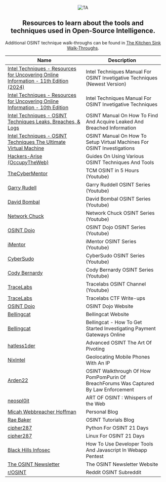 <div align="center">
  
![TA](https://github.com/user-attachments/assets/4e8ec32f-7f06-4ca2-8173-a471508cc482)

## Resources to learn about the tools and techniques used in Open-Source Intelligence.

Additional OSINT technique walk-throughs can be found in [The Kitchen Sink Walk-Throughs](https://github.com/OSINTI4L/The-Kitchen-Sink/wiki).

|Name|Description|
|----|-----------|
|[Intel Techniques - Resources for Uncovering Online Information - 11th Edition (2024)](https://inteltechniques.com/book1.html)|Intel Techniques Manual For OSINT Invetigative Techniques (Newest Version)
|[Intel Techniques - Resources for Uncovering Online Information - 10th Edition](https://inteltechniques.com/book1.html)|Intel Techniques Manual For OSINT Invetigative Techniques
|[Intel Techniques - OSINT Techniques Leaks, Breaches, & Logs](https://inteltechniques.com/book1a.html)|OSINT Manual On How To Find And Acquire Leaked And Breached Information
|[Intel Techniques - OSINT Techniques The Ultimate Virtual Machine](https://inteltechniques.com/book1b.html)|OSINT Manual On How To Setup Virtual Machines For OSINT Investigations
|[Hackers-Arise (OccupyTheWeb)](https://hackers-arise.net/osint/)|Guides On Using Various OSINT Techniques And Tools
|[TheCyberMentor](https://www.youtube.com/watch?v=qwA6MmbeGNo)|TCM OSINT in 5 Hours (Youtube)
|[Garry Rudell](https://www.youtube.com/watch?v=YkUnuouRhuE&list=PLGVRVoFJSLuV24yTzwB1iRLk0D_rULPt_)|Garry Ruddell OSINT Series (Youtube)
|[David Bombal](https://www.youtube.com/watch?v=ImWJgDQ-_ek&list=PLhfrWIlLOoKPT0y4R_mM4y-2QdfLpAWXl)|David Bombal OSINT Series (Youtube)
|[Network Chuck](https://www.youtube.com/playlist?list=PLIhvC56v63IJ9SYBtdDsNnORfTNFCXR8_)|Network Chuck OSINT Series (Youtube)
|[OSINT Dojo](https://www.youtube.com/@OSINTDojo)|OSINT Dojo OSINT Series (Youtube)
|[iMentor](https://www.youtube.com/watch?v=BAoNt7Ks28U&list=PL1nXkyUAgq7q5wtI4NHhwG6O5772qyzHt)|iMentor OSINT Series (Youtube)
|[CyberSudo](https://www.youtube.com/watch?v=-5l1gUqxZiI&list=PLUGt-eDfwuxBsycGRw6-fbTbcYPC2VQgn)|CyberSudo OSINT Series (Youtube)
|[Cody Bernardy](https://www.youtube.com/@0x4rk0)|Cody Bernardy OSINT Series (Youtube)
|[TraceLabs](https://www.youtube.com/@TraceLabsVideos)|Tracelabs OSINT Channel (Youtube)
|[TraceLabs](https://github.com/tracelabs/searchparty-ctf-writeups/blob/master/searchparty-ctf-writeups.md)|Tracelabs CTF Write-ups
|[OSINT Dojo](https://www.osintdojo.com/)|OSINT Dojo Website
|[Bellingcat](https://www.bellingcat.com)|Bellingcat Website
|[Bellingcat](https://www.bellingcat.com/resources/2024/03/26/how-to-get-started-investigating-payment-gateways-online/)|Bellingcat - How To Get Started Investigating Payment Gateways Online
|[hatless1der](https://hatless1der.com/advanced-osint-the-art-of-pivoting/)|Advanced OSINT The Art Of Pivoting
|[NixIntel](https://nixintel.info/osint/geolocating-mobile-phones-with-an-ip/)|Geolocating Mobile Phones With An IP
|[Arden22](https://arden22.substack.com/p/pompompurin-and-breachforums)|OSINT Walkthrough Of How PomPomPurin Of BreachForums Was Captured By Law Enforcement
|[neospl0it](https://neospl0it.github.io/posts/osint/)|ART OF OSINT : Whispers of the Web
|[Micah Webbreacher Hoffman](https://webbreacher.com/)|Personal Blog
|[Rae Baker](https://www.raebaker.net/blog)|OSINT Tutorials Blog
|[cipher287](https://github.com/cipher387/python-for-OSINT-21-days/tree/main)|Python For OSINT 21 Days
|[cipher287](https://github.com/cipher387/linux-for-OSINT-21-day)|Linux For OSINT 21 Days
|[Black Hills Infosec](https://www.blackhillsinfosec.com/webcast-free-tools-how-to-use-developer-tools-and-javascript-in-webapp-pentests/)|How To Use Developer Tools And Javascript In Webapp Pentest
|[The OSINT Newsletter](https://osintnewsletter.com/)|The OSINT Newsletter Website
|[r/OSINT](https://www.reddit.com/r/OSINT/)|Reddit OSINT Subreddit
